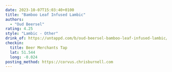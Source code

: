 ```yaml
---
date: 2023-10-07T15:03:40+0100
title: "Bamboo Leaf Infused Lambic"
authors:
  - "Oud Beersel"
rating: 4.25
style: "Lambic - Other"
drink_of: https://untappd.com/b/oud-beersel-bamboo-leaf-infused-lambic/
checkin:
  title: Beer Merchants Tap
  lat: 51.544
  long: -0.024
posting_method: https://corvus.chrisburnell.com
---
```


